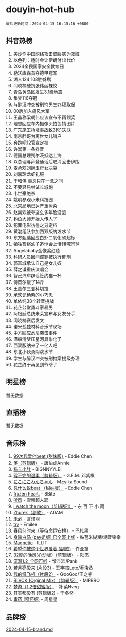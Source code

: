 # douyin-hot-hub

`最后更新时间：2024-04-15 16:15:16 +0800`

## 抖音热榜

1. 美炒作中国网络攻击威胁实为栽赃
1. 以色列：适时会让伊朗付出代价
1. 2024全民国家安全教育日
1. 勒沃库森首夺德甲冠军
1. 湖人124:108胜鹈鹕
1. 闫晓楠硬抗张伟丽裸绞
1. 青岛黄岛区发生3.1级地震
1. 集梦116夺冠
1. 与醉汉冲突被刑拘男生办理取保
1. 00后加入痛风大军
1. 王晶称梁朝伟应该宣布不再领奖
1. 理想回应车内摄像头拍色情图片
1. 广东施工桥墩事故致2死1失联
1. 南京胖哥为离世女儿销户
1. 奔跑吧12官宣定档
1. 许嵩第一条抖音
1. 德国总理朔尔茨抵达上海
1. 以总理与拜登通话后取消回击伊朗
1. 麦承欢刘婉玉母女决裂
1. 刘嘉玲龙虾礼服
1. 于和伟 善恶只在一念之间
1. 不要轻易尝试长城炮
1. 韦世豪绝杀
1. 姚明参观小米科技园
1. 北京局地已达严重污染
1. 赵奕欢被夸这么多年脸没变
1. 钓鱼大师开始人传人了
1. 犯罪电影彷徨之刃定档
1. 黄渤组队参加西双版纳泼水节
1. 东方甄选回应白虾二氧化硫超标
1. 牺牲警察幼子追悼会上懵懂喊爸爸
1. Angelababy金像奖红毯
1. 科研人员因间谍罪被执行死刑
1. 郭富城承认自己是女儿奴
1. 薛之谦重庆演唱会
1. 智己汽车辟谣签约猫一杯
1. 傅首尔瘦了14斤
1. 王嘉尔三登科切拉
1. 承欢记杨紫的小巧思
1. 单依纯38个转音挑战
1. 花芷公堂勇斗家暴男
1. 阿根廷总统米莱宣布与女友分手
1. 闫晓楠赛后发文
1. 诺米孤独材料音乐节现场
1. 中方回应悉尼袭击事件
1. 满船清梦压星河具象化了
1. 西双版纳来了一亿人吧
1. 东北小伙勇闯泼水节
1. 学生与醉汉冲突被刑拘案提级办理
1. 花芷终于再见到爷爷了

## 明星榜

暂无数据

## 直播榜

暂无数据

## 音乐榜

1. [99次我爱他beat (甜妹版)](https://sf5-hl-cdn-tos.douyinstatic.com/obj/tos-cn-ve-2774/ocBPCLaDWFQr2tJdQmEDjGfSYIjegYYPBQZykZ) - Eddie Chen
1. [落（剪辑版）](https://sf5-hl-cdn-tos.douyinstatic.com/obj/tos-cn-ve-2774/o0h6HvN1BBbli9LtU3i5fQIleBQMF5Cg4TZmmC) - 唐伯虎Annie
1. [猫与小肚](https://sf5-hl-cdn-tos.douyinstatic.com/obj/tos-cn-ve-2774/osZeoClMECgK8DYl6VebABgbchEtPYQjZEnRtd) - BIGNNYYLEI
1. [写不完的温柔（剪辑版）](https://sf6-cdn-tos.douyinstatic.com/obj/tos-cn-ve-2774/oYBzzZQJ233GfwkemJJffAIWgeIYrjZfWhHTcG) - G.E.M. 邓紫棋
1. [にこにこわんちゃん](https://sf5-hl-cdn-tos.douyinstatic.com/obj/tos-cn-ve-2774/ooyIapOMDeFipMOAMzingeei01o1UXJZQDlbCr) - Mzyika Sound
1. [凭什么说beat （甜妹版）](https://sf5-hl-cdn-tos.douyinstatic.com/obj/tos-cn-ve-2774/o4jT7FfmgeMO96zHaEAeIMFE8U1qkL6UDqDuCy) - Eddie Chen
1. [frozen heart.](https://sf3-cdn-tos.douyinstatic.com/obj/tos-cn-ve-2774/oIIWJfyjIACZA9zQMtnJ6hQQhFC4vhCupoRBsO) - 8Bite
1. [听风](https://sf3-cdn-tos.douyinstatic.com/obj/tos-cn-ve-2774/oAPa3yDDDIZygYzQdBemCAIngcCeEARgbQDtJC) - 雪糕超人耶
1. [i watch the moon（剪辑版1）](https://sf5-hl-cdn-tos.douyinstatic.com/obj/tos-cn-ve-2774/o0I9mSChzHZANMJIEBfkCQzzg6N5WAcVtqft9P) - 东 百 下 小 雨
1. [Zhurek（副歌）](https://sf5-hl-cdn-tos.douyinstatic.com/obj/tos-cn-ve-2774/ooQm8FBZQDlf0btEYgVpCcSCQfrdJGBEKZYBGS) - ADAM
1. [未必](https://sf3-cdn-tos.douyinstatic.com/obj/tos-cn-ve-2774/ogntQMFnKQDZUgTCYuJgfLEtleYZZFxBQqhhFB) - 言瑾羽
1. [try](https://sf5-hl-cdn-tos.douyinstatic.com/obj/tos-cn-ve-2774/oMCYLreazYIFEgVb1vQdrJnJTbe8DDfiCA6gKw) - Emilee
1. [春风何时来（等待命运安排）](https://sf5-hl-cdn-tos.douyinstatic.com/obj/tos-cn-ve-2774/oICBNbD3gelMfB4WgiD1KI2jQtXZE2FgHLwtsl) - 巴扎黑
1. [身骑白马 (pay姐版) 已全网上线](https://sf5-hl-cdn-tos.douyinstatic.com/obj/tos-cn-ve-2774/oQLO5ZgLsFkaDhdIIveF2zUCgfweY0gWaH4AQG) - 黏苞米糊糊/潮音铭帝
1. [Magnetic](https://sf3-cdn-tos.douyinstatic.com/obj/tos-cn-ve-2774/oAQCYdBNZfLACGDmVFAsfAtpy32tqErgQ3XgBN) - ILLIT
1. [希望你被这个世界爱着 (副歌)](https://sf3-cdn-tos.douyinstatic.com/obj/tos-cn-ve-2774/oUHCmWQfZlE3QQBKBeD8rCFLpJzPgCpImhsxMt) - 许亚童
1. [32度的晚风(心动版）（剪辑版）](https://sf5-hl-cdn-tos.douyinstatic.com/obj/tos-cn-ve-2774/owNyabsyWdzUulxhoJfK8IBXgp0UMQAHpvGh2B) - 陆杰
1. [沉溺1.2_全网可听](https://sf6-cdn-tos.douyinstatic.com/obj/tos-cn-ve-2774/ok2QoiBqsWAX9McZmWiI9gAB0EzwD4Xj6yfmtH) - 邹沛沛/Pank
1. [若月亮没来 (片段3)](https://sf5-hl-cdn-tos.douyinstatic.com/obj/tos-cn-ve-2774/okfyEUsGW1B1ovJi5JiN9IjvAT2lMwA054GoEB) - 王宇宙Leto/乔浚丞
1. [我的纸飞机（片段2）](https://sf3-cdn-tos.douyinstatic.com/obj/tos-cn-ve-2774/oM2ZrKcg2CD5AeRB2gkeXOFB1IxAGJdZPazYHf) - GooGoo/王之睿
1. [BLVCK (Orginal Mix）（剪辑版）](https://sf5-hl-cdn-tos.douyinstatic.com/obj/tos-cn-ve-2774/osnDnwSfQThtCz8BikQnbAAZHwC8YcmgvnnlYf) - MIRBRO
1. [梦游（1.2倍甜蜜版）](https://sf3-cdn-tos.douyinstatic.com/obj/tos-cn-ve-2774/o4gyAUm8hwufoEABmwVIiQtHsFuGzAEEWtNMzo) - 补菜Nveg
1. [其实都没有 (剪辑版2)](https://sf6-cdn-tos.douyinstatic.com/obj/tos-cn-ve-2774/oEBNQenHZtBhxYjGgUDQk0BCHTigQafgFlbQ7k) - 于冬然
1. [毒药 (释怀版)](https://sf5-hl-cdn-tos.douyinstatic.com/obj/tos-cn-ve-2774/oYILMEAzspdZBIzy4frJNB8ZHPHWAhiwowd4Ad) - 周星星

## 品牌榜

[2024-04-15-brand.md](2024-04-15-brand.md)
